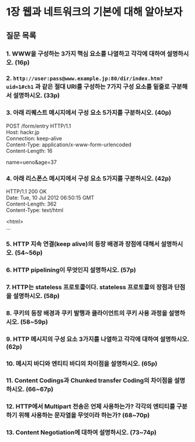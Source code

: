 # 1장 웹과 네트워크의 기본에 대해 알아보자

## 질문 목록

### 1. WWW을 구성하는 3가지 핵심 요소를 나열하고 각각에 대하여 설명하시오. (16p)

### 2. `http://user:pass@www.example.jp:80/dir/index.htm?uid=1#ch1` 과 같은 절대 URI를 구성하는 7가지 구성 요소를 밑줄로 구분해서 설명하시오. (33p)

### 3. 아래 리퀘스트 메시지에서 구성 요소 5가지를 구분하시오. (40p)

POST /form/entry HTTP/1.1  
Host: hackr.jp  
Connection: keep-alive  
Content-Type: application/x-www-form-urlencoded  
Content-Length: 16

name=ueno&age=37

### 4. 아래 리스폰스 메시지에서 구성 요소 5가지를 구분하시오. (42p)

HTTP/1.1 200 OK  
Date: Tue, 10 Jul 2012 06:50:15 GMT  
Content-Length: 362  
Content-Type: text/html

\<html>  
...

### 5. HTTP 지속 연결(keep alive)의 등장 배경과 장점에 대해서 설명하시오. (54~56p)

### 6. HTTP pipelining이 무엇인지 설명하시오. (57p)

### 7. HTTP는 stateless 프로토콜이다. stateless 프로토콜의 장점과 단점을 설명하시오. (58p)

### 8. 쿠키의 등장 배경과 쿠키 발행과 클라이언트의 쿠키 사용 과정을 설명하시오. (58~59p)

### 9. HTTP 메시지의 구성 요소 3가지를 나열하고 각각에 대하여 설명하시오. (62p)

### 10. 메시지 바디와 엔티티 바디의 차이점을 설명하시오. (65p)

### 11. Content Codings과 Chunked transfer Coding의 차이점을 설명하시오. (66~67p)

### 12. HTTP에서 Multipart 전송은 언제 사용하는가? 각각의 엔티티를 구분하기 위해 사용하는 문자열을 무엇이라 하는가? (68~70p)

### 13. Content Negotiation에 대하여 설명하시오. (73~74p)
